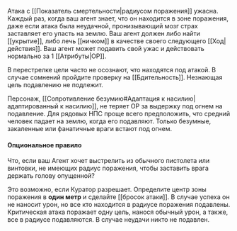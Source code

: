 Атака с [[Показатель смертельности|радиусом поражения]] ужасна. Каждый раз, когда ваш агент знает, что он находится в зоне поражения, даже если атака была неудачной, пронизывающий мозг страх заставляет его упасть на землю. Ваш агент должен либо найти [[укрытие]], либо лечь [[ничком]] в качестве своего следующего [[Ход|действия]]. Ваш агент может подавить свой ужас и действовать нормально за 1 [[Атрибуты|ОР]].

В перестрелке цели часто не осознают, что находятся под атакой. В случае сомнений пройдите проверку на [[Бдительность]]. Незнающая цель подавлению не подлежит. 

Персонаж, [[Сопротивление безумию#Адаптация к насилию|адаптированный к насилию]], не теряет ОР за выдержку под огнем на подавление. Для рядовых НПС проще всего предположить, что средний человек падает на землю, когда его подавляют. Только безумные, закаленные или фанатичные враги встают под огнем.
#### Опциональное правило

Что, если ваш Агент хочет выстрелить из обычного пистолета или винтовки, не имеющих радиус поражения, чтобы заставить врага держать голову опущенной? 

Это возможно, если Куратор разрешает. Определите центр зоны поражения в **один метр** и сделайте [[бросок атаки]]. В случае успеха он не наносит урон, но все кто находится в радиусе поражения подавлены. Критическая атака поражает одну цель, нанося обычный урон, а также, все в радиусе подавляются. В случае неудачи никто не подавлен.